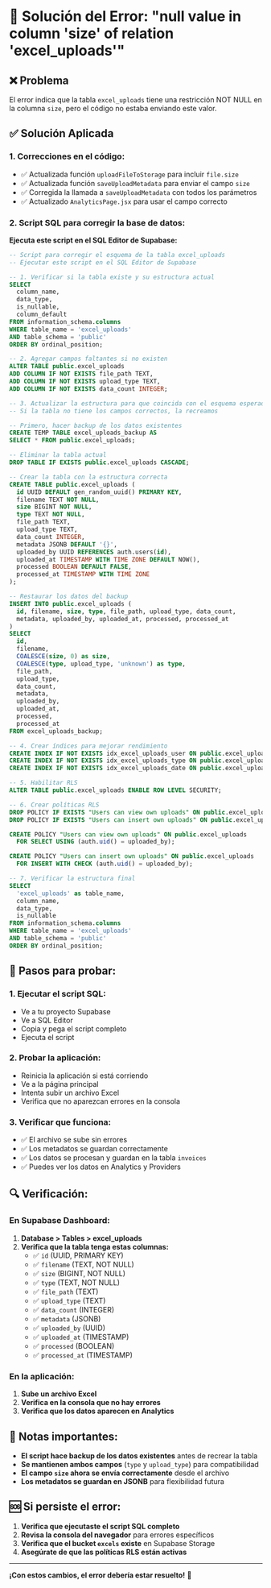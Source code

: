 # 🔧 Solución del Error: "null value in column 'size' of relation 'excel_uploads'"

## ❌ Problema
El error indica que la tabla `excel_uploads` tiene una restricción NOT NULL en la columna `size`, pero el código no estaba enviando este valor.

## ✅ Solución Aplicada

### 1. **Correcciones en el código:**
- ✅ Actualizada función `uploadFileToStorage` para incluir `file.size`
- ✅ Actualizada función `saveUploadMetadata` para enviar el campo `size`
- ✅ Corregida la llamada a `saveUploadMetadata` con todos los parámetros
- ✅ Actualizado `AnalyticsPage.jsx` para usar el campo correcto

### 2. **Script SQL para corregir la base de datos:**

**Ejecuta este script en el SQL Editor de Supabase:**

```sql
-- Script para corregir el esquema de la tabla excel_uploads
-- Ejecutar este script en el SQL Editor de Supabase

-- 1. Verificar si la tabla existe y su estructura actual
SELECT 
  column_name, 
  data_type, 
  is_nullable,
  column_default
FROM information_schema.columns 
WHERE table_name = 'excel_uploads' 
AND table_schema = 'public'
ORDER BY ordinal_position;

-- 2. Agregar campos faltantes si no existen
ALTER TABLE public.excel_uploads 
ADD COLUMN IF NOT EXISTS file_path TEXT,
ADD COLUMN IF NOT EXISTS upload_type TEXT,
ADD COLUMN IF NOT EXISTS data_count INTEGER;

-- 3. Actualizar la estructura para que coincida con el esquema esperado
-- Si la tabla no tiene los campos correctos, la recreamos

-- Primero, hacer backup de los datos existentes
CREATE TEMP TABLE excel_uploads_backup AS 
SELECT * FROM public.excel_uploads;

-- Eliminar la tabla actual
DROP TABLE IF EXISTS public.excel_uploads CASCADE;

-- Crear la tabla con la estructura correcta
CREATE TABLE public.excel_uploads (
  id UUID DEFAULT gen_random_uuid() PRIMARY KEY,
  filename TEXT NOT NULL,
  size BIGINT NOT NULL,
  type TEXT NOT NULL,
  file_path TEXT,
  upload_type TEXT,
  data_count INTEGER,
  metadata JSONB DEFAULT '{}',
  uploaded_by UUID REFERENCES auth.users(id),
  uploaded_at TIMESTAMP WITH TIME ZONE DEFAULT NOW(),
  processed BOOLEAN DEFAULT FALSE,
  processed_at TIMESTAMP WITH TIME ZONE
);

-- Restaurar los datos del backup
INSERT INTO public.excel_uploads (
  id, filename, size, type, file_path, upload_type, data_count, 
  metadata, uploaded_by, uploaded_at, processed, processed_at
)
SELECT 
  id, 
  filename, 
  COALESCE(size, 0) as size,
  COALESCE(type, upload_type, 'unknown') as type,
  file_path,
  upload_type,
  data_count,
  metadata,
  uploaded_by,
  uploaded_at,
  processed,
  processed_at
FROM excel_uploads_backup;

-- 4. Crear índices para mejorar rendimiento
CREATE INDEX IF NOT EXISTS idx_excel_uploads_user ON public.excel_uploads(uploaded_by);
CREATE INDEX IF NOT EXISTS idx_excel_uploads_type ON public.excel_uploads(type);
CREATE INDEX IF NOT EXISTS idx_excel_uploads_date ON public.excel_uploads(uploaded_at);

-- 5. Habilitar RLS
ALTER TABLE public.excel_uploads ENABLE ROW LEVEL SECURITY;

-- 6. Crear políticas RLS
DROP POLICY IF EXISTS "Users can view own uploads" ON public.excel_uploads;
DROP POLICY IF EXISTS "Users can insert own uploads" ON public.excel_uploads;

CREATE POLICY "Users can view own uploads" ON public.excel_uploads
  FOR SELECT USING (auth.uid() = uploaded_by);

CREATE POLICY "Users can insert own uploads" ON public.excel_uploads
  FOR INSERT WITH CHECK (auth.uid() = uploaded_by);

-- 7. Verificar la estructura final
SELECT 
  'excel_uploads' as table_name,
  column_name,
  data_type,
  is_nullable
FROM information_schema.columns 
WHERE table_name = 'excel_uploads' 
AND table_schema = 'public'
ORDER BY ordinal_position;
```

## 🚀 Pasos para probar:

### 1. **Ejecutar el script SQL:**
- Ve a tu proyecto Supabase
- Ve a SQL Editor
- Copia y pega el script completo
- Ejecuta el script

### 2. **Probar la aplicación:**
- Reinicia la aplicación si está corriendo
- Ve a la página principal
- Intenta subir un archivo Excel
- Verifica que no aparezcan errores en la consola

### 3. **Verificar que funciona:**
- ✅ El archivo se sube sin errores
- ✅ Los metadatos se guardan correctamente
- ✅ Los datos se procesan y guardan en la tabla `invoices`
- ✅ Puedes ver los datos en Analytics y Providers

## 🔍 Verificación:

### En Supabase Dashboard:
1. **Database > Tables > excel_uploads**
2. **Verifica que la tabla tenga estas columnas:**
   - ✅ `id` (UUID, PRIMARY KEY)
   - ✅ `filename` (TEXT, NOT NULL)
   - ✅ `size` (BIGINT, NOT NULL)
   - ✅ `type` (TEXT, NOT NULL)
   - ✅ `file_path` (TEXT)
   - ✅ `upload_type` (TEXT)
   - ✅ `data_count` (INTEGER)
   - ✅ `metadata` (JSONB)
   - ✅ `uploaded_by` (UUID)
   - ✅ `uploaded_at` (TIMESTAMP)
   - ✅ `processed` (BOOLEAN)
   - ✅ `processed_at` (TIMESTAMP)

### En la aplicación:
1. **Sube un archivo Excel**
2. **Verifica en la consola que no hay errores**
3. **Verifica que los datos aparecen en Analytics**

## 📝 Notas importantes:

- **El script hace backup de los datos existentes** antes de recrear la tabla
- **Se mantienen ambos campos** (`type` y `upload_type`) para compatibilidad
- **El campo `size` ahora se envía correctamente** desde el archivo
- **Los metadatos se guardan en JSONB** para flexibilidad futura

## 🆘 Si persiste el error:

1. **Verifica que ejecutaste el script SQL completo**
2. **Revisa la consola del navegador** para errores específicos
3. **Verifica que el bucket `excels` existe** en Supabase Storage
4. **Asegúrate de que las políticas RLS están activas**

---

**¡Con estos cambios, el error debería estar resuelto!** 🎉 